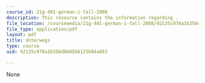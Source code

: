 ```yaml
---
course_id: 21g-401-german-i-fall-2008
description: This resource contains the information regarding .
file_location: /coursemedia/21g-401-german-i-fall-2008/92135c970a1b356d8b05b6125b84a863_MIT21G_401F08_unter.pdf
file_type: application/pdf
layout: pdf
title: Unterwegs
type: course
uid: 92135c970a1b356d8b05b6125b84a863

---
```

None